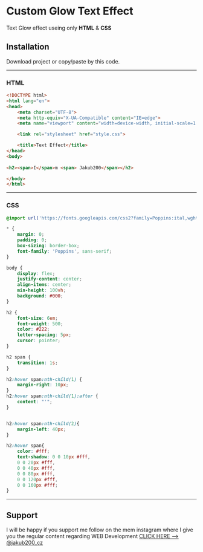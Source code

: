 # Custom Glow Text Effect

Text Glow effect useing only **HTML** & **CSS**


## Installation

Download project or copy/paste by this code.

---

### HTML

```html
<!DOCTYPE html>
<html lang="en">
<head>
    <meta charset="UTF-8">
    <meta http-equiv="X-UA-Compatible" content="IE=edge">
    <meta name="viewport" content="width=device-width, initial-scale=1.0">

    <link rel="stylesheet" href="style.css">

    <title>Text Effect</title>
</head>
<body>
    
<h2><span>I</span>m <span> Jakub200</span></h2>

</body>
</html>
```

---

### CSS

```css
@import url('https://fonts.googleapis.com/css2?family=Poppins:ital,wght@0,100;0,200;0,300;0,400;0,500;0,600;0,700;0,800;0,900;1,100;1,200;1,300;1,400;1,500;1,600;1,700;1,800;1,900&display=swap');

* {
    margin: 0;
    padding: 0;
    box-sizing: border-box;
    font-family: 'Poppins', sans-serif;
}

body {
    display: flex;
    justify-content: center;
    align-items: center;
    min-height: 100vh;
    background: #000;
}

h2 {
    font-size: 6em;
    font-weight: 500;
    color: #222;
    letter-spacing: 5px;
    cursor: pointer;
}

h2 span {
    transition: 1s;
}

h2:hover span:nth-child(1) {
    margin-right: 10px;
}
h2:hover span:nth-child(1):after {
    content: "'";
}


h2:hover span:nth-child(2){
    margin-left: 40px;
}

h2:hover span{
    color: #fff;
    text-shadow: 0 0 10px #fff,
    0 0 20px #fff,
    0 0 40px #fff,
    0 0 80px #fff,
    0 0 120px #fff,
    0 0 160px #fff;
}
```
---

## Support 

I will be happy if you support me follow on the mem instagram where I give you the regular content regarding WEB Development 
[CLICK HERE --> @jakub200_cz](https://www.instagram.com/jakub200_cz/)
